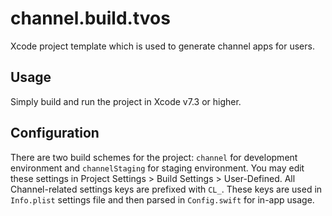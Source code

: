 # channel.build.tvos

Xcode project template which is used to generate channel apps for users.

## Usage

Simply build and run the project in Xcode v7.3 or higher.

## Configuration

There are two build schemes for the project: `channel` for development environment and `channelStaging` for staging environment.
You may edit these settings in Project Settings > Build Settings > User-Defined. All Channel-related settings keys are prefixed with `CL_`.
These keys are used in `Info.plist` settings file and then parsed in `Config.swift` for in-app usage.
